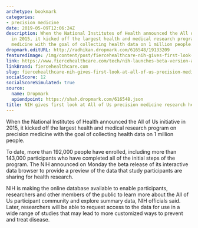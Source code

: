 ```yaml
---
archetype: bookmark
categories:
- precision medicine
date: 2019-05-09T12:06:24Z
description: When the National Institutes of Health announced the All of Us initiative
  in 2015, it kicked off the largest health and medical research program on precision
  medicine with the goal of collecting health data on 1 million people.
dropmark.editURL: http://radhikan.dropmark.com/616548/19133209
featuredImage: /img/content/post/fiercehealthcare-nih-gives-first-look-at-all-of-us-precision-medicine-research-health-database.jpg
link: https://www.fiercehealthcare.com/tech/nih-launches-beta-version-all-us-research-program-health-database
linkBrand: fiercehealthcare.com
slug: fiercehealthcare-nih-gives-first-look-at-all-of-us-precision-medicine-research-health-database
socialScore: 12
socialScoreSimulated: true
source:
  name: Dropmark
  apiendpoint: https://shah.dropmark.com/616548.json
title: NIH gives first look at All of Us precision medicine research health database
---
```

When the National Institutes of Health announced the All of Us initiative in 2015, it kicked off the largest health and medical research program on precision medicine with the goal of collecting health data on 1 million people. 

To date, more than 192,000 people have enrolled, including more than 143,000 participants who have completed all of the initial steps of the program. The NIH announced on Monday the beta release of its interactive data browser to provide a preview of the data that study participants are sharing for health research.

NIH is making the online database available to enable participants, researchers and other members of the public to learn more about the All of Us participant community and explore summary data, NIH officials said. Later, researchers will be able to request access to the data for use in a wide range of studies that may lead to more customized ways to prevent and treat disease.

